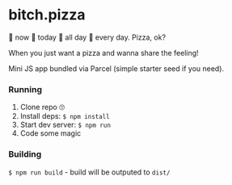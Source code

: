 # bitch.pizza
🍕 now 🍕 today 🍕 all day 🍕 every day. Pizza, ok?

When you just want a pizza and wanna share the feeling!

Mini JS app bundled via Parcel (simple starter seed if you need).

### Running
1. Clone repo 🙄
2. Install deps: `$ npm install`
3. Start dev server: `$ npm run`
4. Code some magic

### Building
`$ npm run build` - build will be outputed to `dist/`
